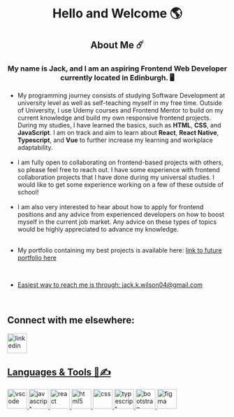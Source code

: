 <h1 align="center">
Hello and Welcome 🌎
</p>

<h2 align="center" >About Me ☄️</h2>
<h3 align="center" > My name is Jack, and I am an aspiring Frontend Web Developer currently located in Edinburgh. 🖥️ </h3>

<ul>
 <li>
 My programming journey consists of studying Software Development at university level as well as self-teaching myself in my free time. Outside of University, I use Udemy courses and Frontend Mentor to build on my current knowledge and build my own responsive frontend projects. During my studies, I have learned the basics, such as <strong>HTML</strong>, <strong>CSS</strong>, and <strong>JavaScript</strong>. I am on track and aim to learn about <strong>React</strong>, <strong>React Native</strong>, <strong>Typescript</strong>, and <strong>Vue</strong> to further increase my learning and workplace adaptability.
 </li>
 <br>
 <li>
  I am fully open to collaborating on frontend-based projects with others, so please feel free to reach out. I have some experience with frontend collaboration projects that I have done during my universal studies. I would like to get some experience working on a few of these outside of school!
 </li>
 <br>
 <li>
  I am also very interested to hear about how to apply for frontend positions and any advice from experienced developers on how to boost myself in the current job market. Any advice on these types of topics would be highly    appreciated to advance my knowledge.
 </li>
 <br>
 <li>
   <p>My portfolio containing my best projects is available here: <a href="link to future portfolio here">link to future portfolio here</p>
   </li>
  <br> 
    
  <li>
   <p>Easiest way to reach me is through: <a href ="mailto:jack.k.wilson04@gmail.com">jack.k.wilson04@gmail.com</a></p>
  </li>
 </ul>
    
  <br> 
   <h2>Connect with me elsewhere:</h2>
  <p>
   <a href ="https://www.linkedin.com/in/jack-wilson-316b9529b/"><img src="https://cdn.jsdelivr.net/gh/devicons/devicon@latest/icons/linkedin/linkedin-original.svg" alt="linkedin" width="45" height="45"</a> 
  </p>


<h2>Languages & Tools 👾✍️</h2>
<p align="left">
<img src="https://cdn.jsdelivr.net/gh/devicons/devicon@latest/icons/vscode/vscode-original.svg" alt="vscode" width="45" height="45"/>         
<img src="https://cdn.jsdelivr.net/gh/devicons/devicon@latest/icons/javascript/javascript-original.svg" alt="javascript" width="45" height="45"/>       
<img src="https://cdn.jsdelivr.net/gh/devicons/devicon@latest/icons/react/react-original.svg" alt="react" width="45" height="45"/>
 <img src="https://cdn.jsdelivr.net/gh/devicons/devicon@latest/icons/html5/html5-original.svg" alt="html5" width="45" height="45" />
 <img src="https://cdn.jsdelivr.net/gh/devicons/devicon@latest/icons/css3/css3-original.svg" alt="css" width="45" height="45"/>
<img src="https://cdn.jsdelivr.net/gh/devicons/devicon@latest/icons/typescript/typescript-original.svg" alt="typescript" width="45" height="45"/>
<img src="https://cdn.jsdelivr.net/gh/devicons/devicon@latest/icons/bootstrap/bootstrap-original.svg" alt="bootstrap" width="45" height="45"/>
<img src="https://cdn.jsdelivr.net/gh/devicons/devicon@latest/icons/figma/figma-original.svg" alt="figma" width="45" height="45"/>
 <!--
<img src="https://cdn.jsdelivr.net/gh/devicons/devicon@latest/icons/angular/angular-original.svg" alt="angular" width="45" height="45"/>
<img src="https://cdn.jsdelivr.net/gh/devicons/devicon@latest/icons/vuejs/vuejs-original.svg" alt="vue" width="45" height="45"/>
-->
          
 </p>

<!--
**JxckWilsxn/JxckWilsxn** is a ✨ _special_ ✨ repository because its `README.md` (this file) appears on your GitHub profile.

Here are some ideas to get you started:

- 🔭 I’m currently working on ...
- 🌱 I’m currently learning ...
- 👯 I’m looking to collaborate on ...
- 🤔 I’m looking for help with ...
- 💬 Ask me about ...
- 📫 How to reach me: ...
- 😄 Pronouns: ...
- ⚡ Fun fact: ...
-->

